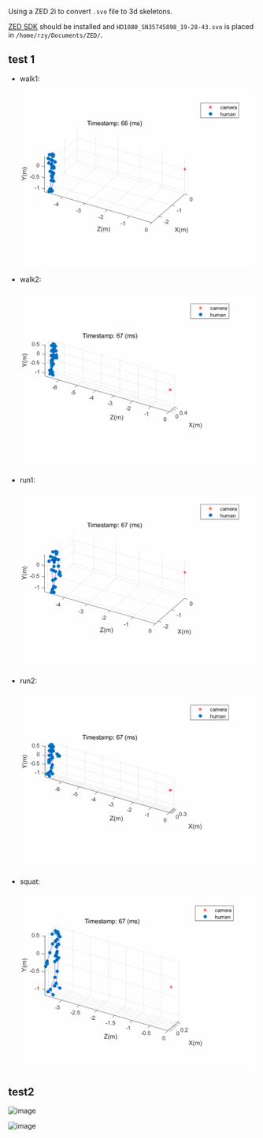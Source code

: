 Using a ZED 2i to convert `.svo` file to 3d skeletons.

[ZED SDK](https://www.stereolabs.com/developers/release/) should be installed and `HD1080_SN35745898_19-28-43.svo` is placed in `/home/rzy/Documents/ZED/`.

## test 1

+ walk1:

  ![](README.assets/walk1.gif)

+ walk2:

  ![](README.assets/walk2.gif)

+ run1:

  ![](README.assets/run1.gif)

+ run2:

  ![](README.assets/run2.gif)

+ squat:

  ![](README.assets/squat.gif)

## test2

![image](https://user-images.githubusercontent.com/66763689/197104509-e7c63ab2-8b38-4d8f-ba0e-24e48e9878c6.png)

![image](https://rzy0901.github.io/zed.assets/test2.gif)
